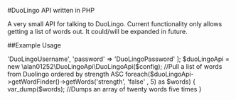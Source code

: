 #DuoLingo API written in PHP

A very small API for talking to DuoLingo. Current functionality
only allows getting a list of words out. It could/will be expanded
in future.

##Example Usage 

<?php

$config = [
    'login' => 'DuoLingoUsername',
    'password' => 'DuoLingoPassword'
];

$duoLingoApi = new \alan01252\DuoLingoApi\DuoLingoApi($config);

//Pull a list of words from Duolingo ordered by strength ASC
foreach($duoLingoApi->getWordFinder()->getWords('strength', 'false' , 5) as $words) {
    var_dump($words); //Dumps an array of twenty words five times
}
